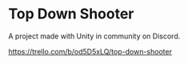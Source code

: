 # Top Down Shooter
A project made with Unity in community on Discord.

https://trello.com/b/od5D5xLQ/top-down-shooter
